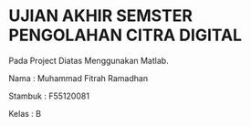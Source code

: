 # UJIAN AKHIR SEMSTER PENGOLAHAN CITRA DIGITAL

Pada Project Diatas Menggunakan Matlab.

Nama : Muhammad Fitrah Ramadhan

Stambuk : F55120081

Kelas : B
